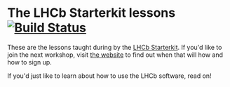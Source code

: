 # The LHCb Starterkit lessons [![Build Status](https://travis-ci.org/lhcb/starterkit-lessons.svg?branch=master)](https://travis-ci.org/lhcb/starterkit-lessons)

These are the lessons taught during by the [LHCb Starterkit][starterkit]. If 
you'd like to join the next workshop, visit [the website][starterkit] to find 
out when that will how and how to sign up.

If you'd just like to learn about how to use the LHCb software, read on!

[starterkit]: https://lhcb.github.io/starterkit
